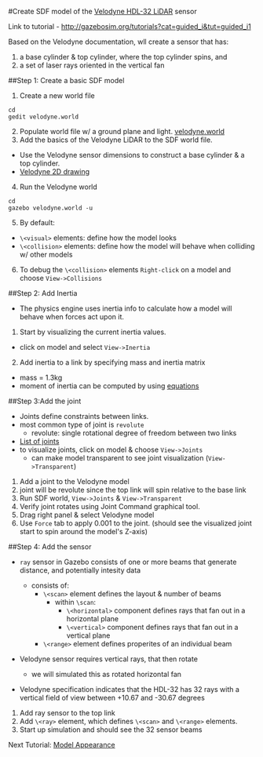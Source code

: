 #Create SDF model of the [Velodyne HDL-32 LiDAR](http://velodynelidar.com/hdl-32e.html) sensor

Link to tutorial - http://gazebosim.org/tutorials?cat=guided_i&tut=guided_i1

Based on the Velodyne documentation, wll create a sensor that has:

1. a base cylinder & top cylinder, where the top cylinder spins, and
2. a set of laser rays oriented in the vertical fan

##Step 1: Create a basic SDF model

1. Create a new world file

  ```
  cd
  gedit velodyne.world
  ```
2. Populate world file w/ a ground plane and light. [velodyne.world](https://github.com/mperez13/ROS-Tutorials/blob/master/velodyne.world)
3. Add the basics of the Velodyne LiDAR to the SDF world file.
  - Use the Velodyne sensor dimensions to construct a base cylinder & a top cylinder.
  - [Velodyne 2D drawing](http://velodynelidar.com/lidar/hdldownloads/86-0106%20REV%20A%20OUTLINE%20DRAWING%20HDL-32E.pdf)
4. Run the Velodyne world

  ```
  cd
  gazebo velodyne.world -u
  ```
5. By default:
  - `\<visual>` elements: define how the model looks
  - `\<collision>` elements: define how the model will behave when colliding w/ other models
6. To debug the `\<collision>` elements `Right-click` on a model and choose `View->Collisions`

##Step 2: Add Inertia

- The physics engine uses inertia info to calculate how a model will behave when forces act upon it.

1. Start by visualizing the current inertia values. 
  - click on model and select `View->Inertia`
2. Add inertia to a link by specifying mass and inertia matrix
  - mass = 1.3kg 
  - moment of inertia can be computed by using [equations](https://en.wikipedia.org/wiki/List_of_moments_of_inertia)

##Step 3:Add the joint

- Joints define constraints between links.
- most common type of joint is `revolute`
  - revolute: single rotational degree of freedom between two links
- [List of joints](http://sdformat.org/spec?ver=1.6&elem=joint#joint_type)
- to visualize joints, click on model & choose `View->Joints`   
  - can make model transparent to see joint visualization (`View->Transparent`)

1. Add a joint to the Velodyne model
  1. joint will be revolute since the top link will spin relative to the base link
2. Run SDF world, `View->Joints` & `View->Transparent`
3. Verify joint rotates using Joint Command graphical tool.
  1. Drag right panel & select Velodyne model
4. Use `Force` tab to apply 0.001 to the joint. (should see the visualized joint start to spin around the model's Z-axis)

##Step 4: Add the sensor

- `ray` sensor in Gazebo consists of one or more beams that generate distance, and potentially intesity data
  - consists of:
    - `\<scan>` element defines the layout & number of beams 
      - within `\scan`:
        - `\<horizontal>` component defines rays that fan out in a horizontal plane
        - `\<vertical>` component defines rays that fan out in a vertical plane
    - `\<range>` element defines properites of an individual beam

- Velodyne sensor requires vertical rays, that then rotate
  - we will simulated this as rotated horizontal fan
- Velodyne specification indicates that the HDL-32 has 32 rays with a vertical field of view between +10.67 and -30.67 degrees

1. Add ray sensor to the top link 
2. Add `\<ray>` element, which defines `\<scan>` and `\<range>` elements.
3. Start up simulation and should see the 32 sensor beams

Next Tutorial: [Model Appearance](https://github.com/mperez13/ROS-Tutorials/blob/master/gazebo_notes/model_appearance_notes.md)
